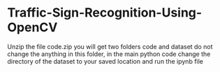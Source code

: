 # Traffic-Sign-Recognition-Using-OpenCV


Unzip the file code.zip you will get two folders code and dataset do not change the anything in this folder, in the main python code change the directory of the dataset to your saved location and run the ipynb file

